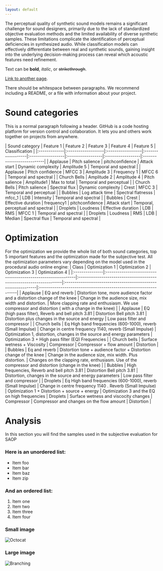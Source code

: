 ```yaml
---
layout: default
---
```

The perceptual quality of synthetic sound models remains a significant challenge for sound designers, primarily due to the lack of standardized objective evaluation methods and the limited availability of diverse synthetic samples. These limitations complicate the identification of perceptual deficiencies in synthesized audio. While classification models can effectively differentiate between real and synthetic sounds, gaining insight into the underlying decision-making process can reveal which acoustic features need refinement.

Text can be **bold**, _italic_, or ~~strikethrough~~.

[Link to another page](./another-page.html).

There should be whitespace between paragraphs. We recommend including a README, or a file with information about your project.

# Sound categories

This is a normal paragraph following a header. GitHub is a code hosting platform for version control and collaboration. It lets you and others work together on projects from anywhere.

| Sound category     | Feature 1    | Feature 2         | Feature 3        | Feature 4         | Feature 5          | Classification        |
|:-------------|:-------------------|:------------------|:------------------|:------------------|:------------------|:------------------|:---------------------------|
| Applause     | Pitch salience      | pitchconfidence   | Attack start       | Dynamic complexity     | Amplitude 5        | Temporal and spectral  |
| Applause     | Pitch confidence    | MFCC 3           | Amplitude 3        | Frequency 1        | MFCC 6           | Temporal and spectral  |
| Church Bells | Amplitude 2         | Amplitude 4       | Pitch salience     | Amplitude1        | Max to total        | Temporal and perceptual |
| Church Bells | Pitch salience      | Spectral flux      | Dynamic complexity     | Crest             | MFCC 3            | Temporal and perceptual |
| Bubbles      | Log attack time      | Spectral flatnesss | mfcc_1            | LDB               | Intensity         | Temporal and spectral  |
| Bubbles      | Crest              | Effective duration | frequency1        | pitchconfidence   | Attack start       | Temporal, perceptual and spectral |
| Droplets     | Loudness           | Effective duration | LDB              | RMS              | MFCC 1           | Temporal and spectral  |
| Droplets     | Loudness           | RMS          | LDB             | Median            | Spectral flux      | Temporal and spectral  |

# Optimization
For the optimization we provide  the whole list of both sound categories, top 5 important features and the optimization made for the subjective test. All the optimization parameters vary depending on the model used in the procedural audio online engine: 
| Class          | Optimization 1                                               | Optimization 2                                                       | Optimization 3                                                | Optimization 4                                                    |
|:---------------|:--------------------------------------------------------------|:---------------------------------------------------------------------|:---------------------------------------------------------------|:------------------------------------------------------------------|
| Applause       | EQ and reverb                                                  | Distortion tone, more audience factor and a distortion change of the knee     | Change in the audience size, mix width and  distortion.       | More clapping rate and enthusiasm. We use compressor  and distortion ( with a change in the knee) |
| Applause       | EQ (high pass filter), Reverb and bell pitch 3.81                  | Distortion Bell pitch 3.81                                             | Distortion  plus changes in the source  and energy                                   | Low pass filter and  compressor                                      |
| Church bells   | Eq High band frequencies (600-1000), reverb (Small Impulse)   | Change in centre frequency 1140, reverb (Small Impulse)              | Optimization 1, distortion, changes in the source and energy  parameters                           | Optimization 3 + High pass filter (EQ) Frequencies                                           |
| Church bells   | Surface wetness + Viscosity                                    | Compressor                                                            | Compressor + flow amount                                       | Distortion                                                        |
| Bubbles        | Eq and reverb                                                  | Distortion tone + audience factor + Distortion change of the knee     | Change in the audience size, mix width. Plus distortion.       | Changes on the clapping rate, enthusiasm. Use of the  compressor and distortion (change in the knee) |
| Bubbles        | High frequencies, Reverb and bell pitch 3.81                  | Distortion Bell pitch 3.81                                             | Distortion, changes in the  source and  energy  parameters                                  | Low pass filter  and compressor                                      |
| Droplets       | Eq High band frequencies (600-1000),  reverb (Small Impulse)   | Change in centre frequency 1140 . Reverb (Small Impulse)              | Optimization 1 + Distortion + source + energy                            | Optimization 3 and the EQ on high frequencies
| Droplets       | Surface wetness and viscocity changes                                    | Compressor                                                            | Compressor  and changes on the flow amount                                       | Distortion                                                        |

# Analysis
In this section you will find the samples used in the subjective evaluation for SAOP 

### Here is an unordered list:

*   Item foo
*   Item bar
*   Item baz
*   Item zip

### And an ordered list:

1.  Item one
1.  Item two
1.  Item three
1.  Item four
### Small image

![Octocat](https://github.githubassets.com/images/icons/emoji/octocat.png)

### Large image

![Branching](https://guides.github.com/activities/hello-world/branching.png)
